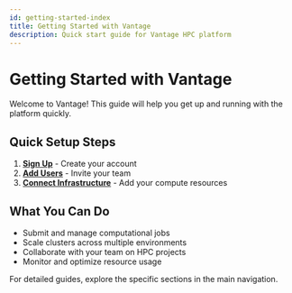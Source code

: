 ```yaml
---
id: getting-started-index
title: Getting Started with Vantage
description: Quick start guide for Vantage HPC platform
---
```


# Getting Started with Vantage

Welcome to Vantage! This guide will help you get up and running with the platform quickly.

## Quick Setup Steps

1. **[Sign Up](/vantage-docs/getting-started/getting-started-sign-up)** - Create your account
2. **[Add Users](/getting-started/getting-started-manage-users)** - Invite your team
3. **[Connect Infrastructure](/platform/clusters/)** - Add your compute resources

## What You Can Do

- Submit and manage computational jobs
- Scale clusters across multiple environments
- Collaborate with your team on HPC projects
- Monitor and optimize resource usage

For detailed guides, explore the specific sections in the main navigation.
